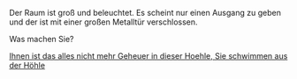 Der Raum ist groß und beleuchtet. Es scheint nur einen Ausgang zu geben und der ist mit einer großen Metalltür verschlossen.

Was machen Sie?

[Ihnen ist das alles nicht mehr Geheuer in dieser Hoehle, Sie schwimmen aus der Höhle](../../../Korallen.md)